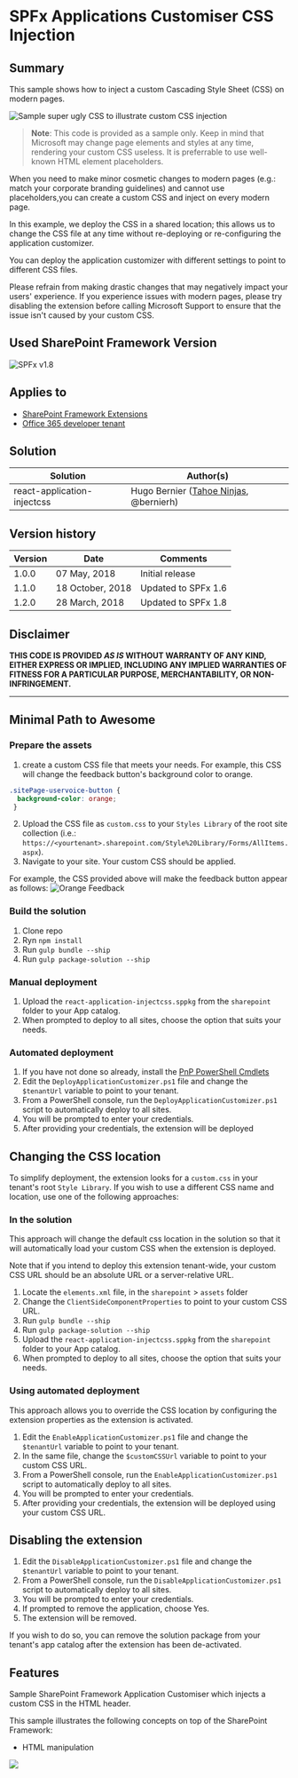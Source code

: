 # SPFx Applications Customiser CSS Injection

## Summary

This sample shows how to inject a custom Cascading Style Sheet (CSS) on modern pages.

![Sample super ugly CSS to illustrate custom CSS injection](./assets/sampleresults.png)

> **Note**: This code is provided as a sample only. Keep in mind that Microsoft may change page elements and styles at any time, rendering your custom CSS useless. It is preferrable to use well-known HTML element placeholders.

When you need to make minor cosmetic changes to modern pages (e.g.:  match your corporate branding guidelines) and cannot use placeholders,you can create a custom CSS and inject on every modern page.

In this example, we deploy the CSS in a shared location; this allows us to change the CSS file at any time without re-deploying or re-configuring the application customizer.

You can deploy the application customizer with different settings to point to different CSS files.

Please refrain from making drastic changes that may negatively impact your users' experience. If you experience issues with modern pages, please try disabling the extension before calling Microsoft Support to ensure that the issue isn't caused by your custom CSS.

## Used SharePoint Framework Version

![SPFx v1.8](https://img.shields.io/badge/SPFx-1.8-green.svg)

## Applies to

* [SharePoint Framework Extensions](https://dev.office.com/sharepoint/docs/spfx/extensions/overview-extensions)
* [Office 365 developer tenant](http://dev.office.com/sharepoint/docs/spfx/set-up-your-developer-tenant)

## Solution

Solution|Author(s)
--------|---------
react-application-injectcss|Hugo Bernier ([Tahoe Ninjas](http://tahoeninjas.blog), @bernierh)

## Version history

Version|Date|Comments
-------|----|--------
1.0.0|07 May, 2018|Initial release
1.1.0|18 October, 2018|Updated to SPFx 1.6
1.2.0|28 March, 2018|Updated to SPFx 1.8

## Disclaimer

**THIS CODE IS PROVIDED *AS IS* WITHOUT WARRANTY OF ANY KIND, EITHER EXPRESS OR IMPLIED, INCLUDING ANY IMPLIED WARRANTIES OF FITNESS FOR A PARTICULAR PURPOSE, MERCHANTABILITY, OR NON-INFRINGEMENT.**

---

## Minimal Path to Awesome

### Prepare the assets

1. create a custom CSS file that meets your needs. For example, this CSS will change the feedback button's background color to orange.

```CSS
.sitePage-uservoice-button {
  background-color: orange;
 }
```

2. Upload the CSS file as `custom.css` to your `Styles Library` of the root site collection (i.e.: `https://<yourtenant>.sharepoint.com/Style%20Library/Forms/AllItems.aspx`).
3. Navigate to your site. Your custom CSS should be applied.

For example, the CSS provided above will make the feedback button appear as follows:
![Orange Feedback](./assets/orangeisthenewfeedback.png)

### Build the solution

1. Clone repo
2. Ryn `npm install`
3. Run `gulp bundle --ship`
4. Run `gulp package-solution --ship`

### Manual deployment

1. Upload the `react-application-injectcss.sppkg` from the `sharepoint` folder to your App catalog.
2. When prompted to deploy to all sites, choose the option that suits your needs.

### Automated deployment

1. If you have not done so already, install the [PnP PowerShell Cmdlets](https://aka.ms/sppnp-powershell)
2. Edit the `DeployApplicationCustomizer.ps1` file and change the `$tenantUrl` variable to point to your tenant.
3. From a PowerShell console, run the `DeployApplicationCustomizer.ps1` script to automatically deploy to all sites.
4. You will be prompted to enter your credentials.
5. After providing your credentials, the extension will be deployed

## Changing the CSS location

To simplify deployment, the extension looks for a `custom.css` in your tenant's root `Style Library`. If you wish to use a different CSS name and location, use one of the following approaches:

### In the solution

This approach will change the default css location in the solution so that it will automatically load your custom CSS when the extension is deployed.

Note that if you intend to deploy this extension tenant-wide, your custom CSS URL should be an absolute URL or a server-relative URL.

1. Locate the `elements.xml` file, in the `sharepoint` > `assets` folder
2. Change the `ClientSideComponentProperties` to point to your custom CSS URL.
3. Run `gulp bundle --ship`
4. Run `gulp package-solution --ship`
5. Upload the `react-application-injectcss.sppkg` from the `sharepoint` folder to your App catalog.
6. When prompted to deploy to all sites, choose the option that suits your needs.

### Using automated deployment

This approach allows you to override the CSS location by configuring the extension properties as the extension is activated.

1. Edit the `EnableApplicationCustomizer.ps1` file and change the `$tenantUrl` variable to point to your tenant.
2. In the same file, change the `$customCSSUrl` variable to point to your custom CSS URL.
3. From a PowerShell console, run the `EnableApplicationCustomizer.ps1` script to automatically deploy to all sites.
4. You will be prompted to enter your credentials.
5. After providing your credentials, the extension will be deployed using your custom CSS URL.

## Disabling the extension

1. Edit the `DisableApplicationCustomizer.ps1` file and change the `$tenantUrl` variable to point to your tenant.
2. From a PowerShell console, run the `DisableApplicationCustomizer.ps1` script to automatically deploy to all sites.
3. You will be prompted to enter your credentials.
4. If prompted to remove the application, choose Yes.
5. The extension will be removed.

If you wish to do so, you can remove the solution package from your tenant's app catalog after the extension has been de-activated.

## Features

Sample SharePoint Framework Application Customiser which injects a custom CSS in the HTML header.

This sample illustrates the following concepts on top of the SharePoint Framework:

* HTML manipulation

<img src="https://pnptelemetry.azurewebsites.net/sp-dev-fx-extensions/samples/react-application-injectcss" />
